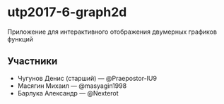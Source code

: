 # utp2017-6-graph2d
Приложение для интерактивного отображения двумерных графиков функций

## Участники
* Чугунов Денис (старший) — @Praepostor-IU9
* Масягин Михаил — @masyagin1998
* Барлука Александр — @Nexterot
